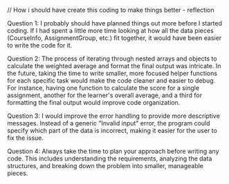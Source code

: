 

// How i should have create this coding to make things better - reflection

Question 1:
I probably should have planned things out more before I started coding. If I had spent a little more time looking at how all the data pieces (CourseInfo, AssignmentGroup, etc.) fit together, it would have been easier to write the code for it.

Question 2:
The process of iterating through nested arrays and objects to calculate the weighted average and format the final output was intricate. In the future, taking the time to write smaller, more focused helper functions for each specific task would make the code cleaner and easier to debug. For instance, having one function to calculate the score for a single assignment, another for the learner's overall average, and a third for formatting the final output would improve code organization.

Question 3:
I would improve the error handling to provide more descriptive messages. Instead of a generic "Invalid input" error, the program could specify which part of the data is incorrect, making it easier for the user to fix the issue.

Question 4:
Always take the time to plan your approach before writing any code. This includes understanding the requirements, analyzing the data structures, and breaking down the problem into smaller, manageable pieces.

